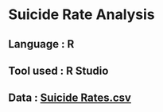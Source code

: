 # Suicide Rate Analysis

## Language : R
## Tool used : R Studio
## Data : [Suicide Rates.csv](https://github.com/Sachinsn19/EduBridge/files/7231611/Suicide.Rates.csv)

